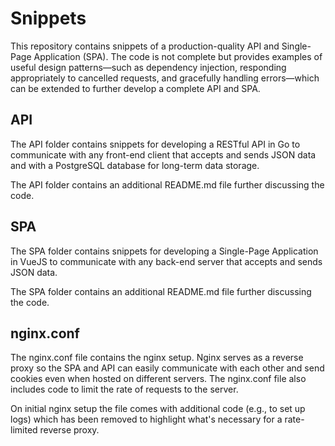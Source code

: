 # Snippets

This repository contains snippets of a production-quality API and Single-Page Application (SPA). The code is not complete but provides examples of useful design patterns—such as dependency injection, responding appropriately to cancelled requests, and gracefully handling errors—which can be extended to further develop a complete API and SPA.

## API
The API folder contains snippets for developing a RESTful API in Go to communicate with any front-end client that accepts and sends JSON data and with a PostgreSQL database for long-term data storage.

The API folder contains an additional README.md file further discussing the code.

## SPA
The SPA folder contains snippets for developing a Single-Page Application in VueJS to communicate with any back-end server that accepts and sends JSON data.

The SPA folder contains an additional README.md file further discussing the code.

## nginx.conf
The nginx.conf file contains the nginx setup. Nginx serves as a reverse proxy so the SPA and API can easily communicate with each other and send cookies even when hosted on different servers. The nginx.conf file also includes code to limit the rate of requests to the server.

On initial nginx setup the file comes with additional code (e.g., to set up logs) which has been removed to highlight what's necessary for a rate-limited reverse proxy.